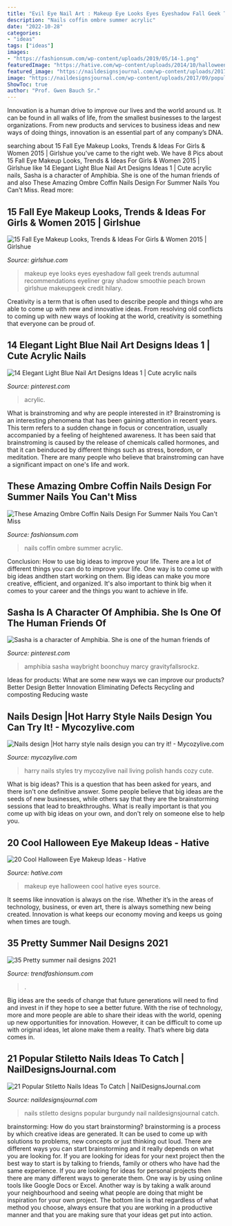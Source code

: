 ```yaml
---
title: "Evil Eye Nail Art : Makeup Eye Looks Eyes Eyeshadow Fall Geek Trends Autumnal Recommendations Eyeliner Gray Shadow Smoothie Peach Brown Girlshue Makeupgeek Credit Hilary"
description: "Nails coffin ombre summer acrylic"
date: "2022-10-28"
categories:
- "ideas"
tags: ["ideas"]
images:
- "https://fashionsum.com/wp-content/uploads/2019/05/14-1.png"
featuredImage: "https://hative.com/wp-content/uploads/2014/10/halloween-eye-makeup/8-halloween-eye-makeup-ideas.jpg"
featured_image: "https://naildesignsjournal.com/wp-content/uploads/2017/09/popular-stiletto-nails-art-designs-long-matte-burgundy-base-color-black-hand-painted-pattern.jpg"
image: "https://naildesignsjournal.com/wp-content/uploads/2017/09/popular-stiletto-nails-art-designs-long-matte-burgundy-base-color-black-hand-painted-pattern.jpg"
ShowToc: true
author: "Prof. Gwen Bauch Sr."
---
```



Innovation is a human drive to improve our lives and the world around us. It can be found in all walks of life, from the smallest businesses to the largest organizations. From new products and services to business ideas and new ways of doing things, innovation is an essential part of any company’s DNA.

	

		
searching about 15 Fall Eye Makeup Looks, Trends &amp; Ideas For Girls &amp; Women 2015 | Girlshue you've came to the right web. We have 8 Pics about 15 Fall Eye Makeup Looks, Trends &amp; Ideas For Girls &amp; Women 2015 | Girlshue like 14 Elegant Light Blue Nail Art Designs Ideas 1 | Cute acrylic nails, Sasha is a character of Amphibia. She is one of the human friends of and also These Amazing Ombre Coffin Nails Design For Summer Nails You Can&#039;t Miss. Read more:
		
    
## 15 Fall Eye Makeup Looks, Trends &amp; Ideas For Girls &amp; Women 2015 | Girlshue

<img loading=lazy src="http://www.girlshue.com/wp-content/uploads/2015/10/15-Fall-Eye-Makeup-Looks-Trends-Ideas-For-Girls-Women-2015-4.jpg" onerror="this.onerror=null;this.src='https://tse2.mm.bing.net/th?id=OIP.53AWkjHmw2atrV7LtPMf-gHaHJ&amp;pid=15.1';" alt="15 Fall Eye Makeup Looks, Trends &amp; Ideas For Girls &amp; Women 2015 | Girlshue">

_Source: girlshue.com_

>makeup eye looks eyes eyeshadow fall geek trends autumnal recommendations eyeliner gray shadow smoothie peach brown girlshue makeupgeek credit hilary. 

	

Creativity is a term that is often used to describe people and things who are able to come up with new and innovative ideas. From resolving old conflicts to coming up with new ways of looking at the world, creativity is something that everyone can be proud of.

    
## 14 Elegant Light Blue Nail Art Designs Ideas 1 | Cute Acrylic Nails

<img loading=lazy src="https://i.pinimg.com/736x/fb/fe/cc/fbfeccaa6d45265cccf5c017379f77c0.jpg" onerror="this.onerror=null;this.src='https://tse3.mm.bing.net/th?id=OIP.h6r1Euhw1TGMOCbg-xjKCgHaJ1&amp;pid=15.1';" alt="14 Elegant Light Blue Nail Art Designs Ideas 1 | Cute acrylic nails">

_Source: pinterest.com_

>acrylic. 

	

What is brainstroming and why are people interested in it?
Brainstroming is an interesting phenomena that has been gaining attention in recent years. This term refers to a sudden change in focus or concentration, usually accompanied by a feeling of heightened awareness. It has been said that brainstroming is caused by the release of chemicals called hormones, and that it can beinduced by different things such as stress, boredom, or meditation. There are many people who believe that brainstroming can have a significant impact on one's life and work.

    
## These Amazing Ombre Coffin Nails Design For Summer Nails You Can&#039;t Miss

<img loading=lazy src="https://fashionsum.com/wp-content/uploads/2019/05/14-1.png" onerror="this.onerror=null;this.src='https://tse1.mm.bing.net/th?id=OIP.ToJemqlYJniIpcsLQI0MKgHaKf&amp;pid=15.1';" alt="These Amazing Ombre Coffin Nails Design For Summer Nails You Can&#039;t Miss">

_Source: fashionsum.com_

>nails coffin ombre summer acrylic. 

	

Conclusion: How to use big ideas to improve your life.
There are a lot of different things you can do to improve your life. One way is to come up with big ideas andthen start working on them. Big ideas can make you more creative, efficient, and organized. It's also important to think big when it comes to your career and the things you want to achieve in life.

    
## Sasha Is A Character Of Amphibia. She Is One Of The Human Friends Of

<img loading=lazy src="https://i.pinimg.com/736x/46/42/ae/4642ae9706c27ce40eabc1885c86eee2.jpg" onerror="this.onerror=null;this.src='https://tse1.mm.bing.net/th?id=OIP.-IwSb1eWxgS_xyb8GNuWTAAAAA&amp;pid=15.1';" alt="Sasha is a character of Amphibia. She is one of the human friends of">

_Source: pinterest.com_

>amphibia sasha waybright boonchuy marcy gravityfallsrockz. 

	

Ideas for products: What are some new ways we can improve our products?
Better Design
Better Innovation
Eliminating Defects
Recycling and composting
Reducing waste

    
## Nails Design |Hot Harry Style Nails Design You Can Try It! - Mycozylive.com

<img loading=lazy src="https://mycozylive.com/wp-content/uploads/2020/08/11-2.jpg" onerror="this.onerror=null;this.src='https://tse4.mm.bing.net/th?id=OIP.g6XOpEQ5i91VGmU3VNd80wHaJ0&amp;pid=15.1';" alt="Nails design |Hot harry style nails design you can try it! - Mycozylive.com">

_Source: mycozylive.com_

>harry nails styles try mycozylive nail living polish hands cozy cute. 

	

What is big ideas?
This is a question that has been asked for years, and there isn't one definitive answer. Some people believe that big ideas are the seeds of new businesses, while others say that they are the brainstorming sessions that lead to breakthroughs. What is really important is that you come up with big ideas on your own, and don't rely on someone else to help you.

    
## 20 Cool Halloween Eye Makeup Ideas - Hative

<img loading=lazy src="https://hative.com/wp-content/uploads/2014/10/halloween-eye-makeup/8-halloween-eye-makeup-ideas.jpg" onerror="this.onerror=null;this.src='https://tse1.mm.bing.net/th?id=OIP.Y0Nq_NaFc8qlqwoZAX3LcwHaFj&amp;pid=15.1';" alt="20 Cool Halloween Eye Makeup Ideas - Hative">

_Source: hative.com_

>makeup eye halloween cool hative eyes source. 

	

It seems like innovation is always on the rise. Whether it’s in the areas of technology, business, or even art, there is always something new being created. Innovation is what keeps our economy moving and keeps us going when times are tough.

    
## 35 Pretty Summer Nail Designs 2021

<img loading=lazy src="https://trendfashionsum.com/wp-content/uploads/2021/05/17-10.jpg" onerror="this.onerror=null;this.src='https://tse2.mm.bing.net/th?id=OIP.NPRyTvyR0dy_TyNHttbPSAHaLH&amp;pid=15.1';" alt="35 Pretty summer nail designs 2021">

_Source: trendfashionsum.com_

>. 

	

Big ideas are the seeds of change that future generations will need to find and invest in if they hope to see a better future. With the rise of technology, more and more people are able to share their ideas with the world, opening up new opportunities for innovation. However, it can be difficult to come up with original ideas, let alone make them a reality. That’s where big data comes in.

    
## 21 Popular Stiletto Nails Ideas To Catch | NailDesignsJournal.com

<img loading=lazy src="https://naildesignsjournal.com/wp-content/uploads/2017/09/popular-stiletto-nails-art-designs-long-matte-burgundy-base-color-black-hand-painted-pattern.jpg" onerror="this.onerror=null;this.src='https://tse2.mm.bing.net/th?id=OIP.6U7aBoybbmMY86CUAf19pQHaHa&amp;pid=15.1';" alt="21 Popular Stiletto Nails Ideas To Catch | NailDesignsJournal.com">

_Source: naildesignsjournal.com_

>nails stiletto designs popular burgundy nail naildesignsjournal catch. 

	

brainstorming: How do you start brainstorming?
brainstorming is a process by which creative ideas are generated. It can be used to come up with solutions to problems, new concepts or just thinking out loud. There are different ways you can start brainstorming and it really depends on what you are looking for. If you are looking for ideas for your next project then the best way to start is by talking to friends, family or others who have had the same experience. If you are looking for ideas for personal projects then there are many different ways to generate them. One way is by using online tools like Google Docs or Excel. Another way is by taking a walk around your neighbourhood and seeing what people are doing that might be inspiration for your own project. The bottom line is that regardless of what method you choose, always ensure that you are working in a productive manner and that you are making sure that your ideas get put into action.

